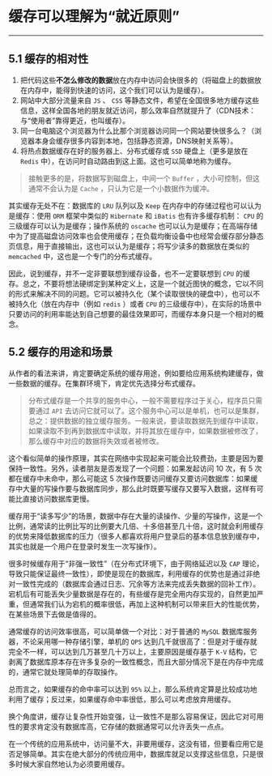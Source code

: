 # 缓存可以理解为“就近原则”

---

## 5.1 缓存的相对性
1. 把代码这些**不怎么修改的数据**放在内存中访问会快很多的（将磁盘上的数据放在内存中，能得到快速的访问，这个我们可以认为是缓存）。
2. 网站中大部分流量来自 `JS` 、 `CSS` 等静态文件，希望在全国很多地方缓存这些信息，这样全国各地的朋友就近访问，那么效率自然就提升了（CDN技术：与“使用者”靠得更近，也叫缓存）。
3. 同一台电脑这个浏览器为什么比那个浏览器访问同一个网站要快很多么？（浏览器本身会缓存很多内容到本地，包括静态资源，DNS映射关系等）。
4. 将热点数据缓存在好的服务器上、分布式缓存或 `SSD` 硬盘上（更多是放在 `Redis` 中），在访问时自动路由到这上面。这也可以简单地称为缓存。
>接触更多的是，将数据写到磁盘上，中间一个 `Buffer` ，大小可控制，但这通常不会认为是 `Cache` ，只认为它是一个小数据作为缓冲。  
  
其实缓存无处不在：数据库的 `LRU` 队列以及 `Keep` 在内存中的存储过程也可以认为是缓存：使用 `ORM` 框架中类似的 `Hibernate` 和 `iBatis` 也有许多缓存机制： `CPU` 的三级缓存可以认为是缓存；操作系统的 `oscache` 也可以认为是缓存；在高端存储中为了提高磁盘访问效率也会使用缓存；在负载均衡设备中也经常会缓存部分静态页信息，用于直接输出，这也可以认为是缓存；将写少读多的数据放在类似的 `memcached` 中，这也是一个专门的分布式缓存。  
  
因此，说到缓存，并不一定非要联想到缓存设备，也不一定要联想到 `CPU` 的缓存。总之，不要将想法硬绑定到某种定义上，这是一个就近图快的概念，它以不同的形式来解决不同的问题。它可以被持久化（某个读取很快的硬盘中），也可以不被持久化（放在内存中（例如 `redis` ）或者 `CPU` 的三级缓存中），在实际的场景中只要访问的利用率能达到自己想要的最佳效果即可，而缓存本身只是一个相对的概念。

## 5.2 缓存的用途和场景
从作者的看法来讲，肯定要确定系统的缓存用途，例如要给应用系统构建缓存，做一些数据的缓存。在集群环境下，肯定优先选择分布式缓存。
>分布式缓存是一个共享的服务中心，一般不需要程序过于关心，程序员只需要通过 `API` 去访问它就可以了。这个服务中心可以是单机，也可以是集群，总之：提供数据的独立缓存服务。一般来说，要读取数据先到缓存中读取，如果读取不到再到数据库中读取，并将其放在缓存中，如果数据被修改了，那么缓存中对应的数据将失效或者被修改。  
  
这个看似简单的操作原理，其实在网络中实现起来可能会比较费劲，主要是因为要保持一致性。另外，读者朋友是否发现了一个问题：如果发起访问 10 次，有 5 次都在缓存中未命中，那么可能这 5 次操作既要访问缓存又要访问数据库：如果缓存中大量的写操作要与数据库同步，那么此时既要写缓存又要写入数据，这样有可能比直接访问数据库更慢。  
  
缓存用于“读多写少”的场景，数据中存在大量的读操作、少量的写操作，这是一个比例，通常读的比例比写的比例要大几倍、十多倍甚至几十倍，这时就会利用缓存的优势来降低数据库的压力（很多人都喜欢将用户登录后的基本信息放到缓存中，其实也就是一个用户在登录时发生一次写操作）。  
  
很多时候缓存用于“非强一致性”（在分布式环境下，由于网络延迟以及 `CAP` 理论，导致只能保证最终一致性），即使是现在的数据库，利用缓存的优势也是通过非绝对一致性完成的（数据库会通过日志、冗余等方法来完成丢失数据的回补工作）。宕机后有可能丢失少量数据是存在的，有些缓存是完全用内存实现的，自然更加严重，但通常我们认为宕机的概率很低，再加上这种机制可以带来巨大的性能优势，在某些场景下去做是值得的。  
  
通常缓存的访问效率很高，可以简单做一个对比：对于普通的 `MySQL` 数据库服务器，不论采用哪一种存储引擎，单机的 `QPS` 达到几千就很高了：但是对于缓存就完全不一样，可以达到几万甚至几十万以上，主要原因是缓存基于 `K-V` 结构，它剥离了数据库原本存在许多复杂的一致性概念，而且大部分情况下是在内存中完成的，通常它就处理简单的存取操作。  
  
总而言之，如果缓存的命中率可以达到 `95%` 以上，那么系统肯定算是比较成功地利用了缓存；反过来，如果缓存命中率很低，那么可以考虑放弃用缓存。  
  
换个角度讲，缓存让复杂性开始变强，让一致性不是那么容易保证，因此它对可用性的要求肯定没有数据库高，它存储的数据通常可以允许丢失一点点。  
  
在一个传统的应用系统中，访问量不大，非要用缓存，这没有错，但要看应用它是否足够简单。其实在绝大部分的传统应用中，数据库就足以支撑这些信息，只是很多时候大家自然地认为必须要用缓存。